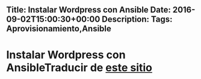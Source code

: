 Title: Instalar Wordpress con Ansible
Date: 2016-09-02T15:00:30+00:00
Description: 
Tags: Aprovisionamiento,Ansible
---
# Instalar Wordpress con AnsibleTraducir de [este sitio](https://www.digitalocean.com/community/tutorials/how-to-automate-installing-wordpress-on-ubuntu-14-04-using-ansible)
